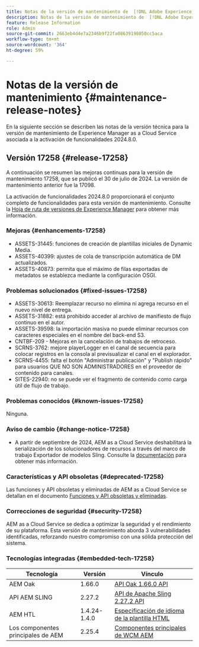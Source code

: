 ```yaml
---
title: Notas de la versión de mantenimiento de  [!DNL Adobe Experience Manager]  as a Cloud Service asociada con la activación de funcionalidades 2024.8.0.
description: Notas de la versión de mantenimiento de  [!DNL Adobe Experience Manager]  as a Cloud Service asociada con la activación de funcionalidades 2024.8.0.
feature: Release Information
role: Admin
source-git-commit: 2663eb4d4e7a2346b9f22fa08639198050cc5aca
workflow-type: tm+mt
source-wordcount: '364'
ht-degree: 59%

---
```


# Notas de la versión de mantenimiento {#maintenance-release-notes}

En la siguiente sección se describen las notas de la versión técnica para la versión de mantenimiento de Experience Manager as a Cloud Service asociada a la activación de funcionalidades 2024.8.0.

## Versión 17258 {#release-17258}

A continuación se resumen las mejoras continuas para la versión de mantenimiento 17258, que se publicó el 30 de julio de 2024. La versión de mantenimiento anterior fue la 17098.

La activación de funcionalidades 2024.8.0 proporcionará el conjunto completo de funcionalidades para esta versión de mantenimiento. Consulte la [Hoja de ruta de versiones de Experience Manager](https://experienceleague.adobe.com/es/docs/experience-manager-release-information/aem-release-updates/update-releases-roadmap) para obtener más información.

### Mejoras {#enhancements-17258}

* ASSETS-31445: funciones de creación de plantillas iniciales de Dynamic Media.
* ASSETS-40399: ajustes de cola de transcripción automática de DM actualizados.
* ASSETS-40873: permita que el máximo de filas exportadas de metadatos se establezca mediante la configuración OSGI.

### Problemas solucionados {#fixed-issues-17258}

* ASSETS-30613: Reemplazar recurso no elimina ni agrega recurso en el nuevo nivel de entrega.
* ASSETS-31882: está prohibido acceder al archivo de manifiesto de flujo continuo en el autor.
* ASSETS-39598: la importación masiva no puede eliminar recursos con caracteres especiales en el nombre del back-end S3.
* CNTBF-209 - Mejoras en la cancelación de trabajos de retroceso.
* SCRNS-3762: mejore playerLogger en el canal de secuencia para colocar registros en la consola al previsualizar el canal en el explorador.
* SCRNS-4455: falta el botón &quot;Administrar publicación&quot; y &quot;Publish rápido&quot; para usuarios QUE NO SON ADMINISTRADORES en el proveedor de contenido para canales.
* SITES-22940: no se puede ver el fragmento de contenido como carga útil de flujo de trabajo.

### Problemas conocidos {#known-issues-17258}

Ninguna.

### Aviso de cambio {#change-notice-17258}

* A partir de septiembre de 2024, AEM as a Cloud Service deshabilitará la serialización de los solucionadores de recursos a través del marco de trabajo Exportador de modelos Sling. Consulte la [documentación](/help/implementing/developing/hybrid/disallow-the-serialization-of-resourceresolvers-via-sling-model-exporter.md) para obtener más información.

### Características y API obsoletas {#deprecated-17258}

Las funciones y API obsoletas y eliminadas de AEM as a Cloud Service se detallan en el documento [Funciones y API obsoletas y eliminadas](/help/release-notes/deprecated-removed-features.md).

### Correcciones de seguridad {#security-17258}

AEM as a Cloud Service se dedica a optimizar la seguridad y el rendimiento de su plataforma. Esta versión de mantenimiento aborda 3 vulnerabilidades identificadas, reforzando nuestro compromiso con una sólida protección del sistema.

### Tecnologías integradas {#embedded-tech-17258}

| Tecnología | Versión | Vínculo |
|---|---|---|
| AEM Oak | 1.66.0 | [API Oak 1.66.0 API](https://www.javadoc.io/doc/org.apache.jackrabbit/oak-api/1.66.0/index.html?lang=es) |
| API AEM SLING | 2.27.2 | [API de Apache Sling 2.27.2 API](https://www.javadoc.io/doc/org.apache.sling/org.apache.sling.api/latest/index.html) |
| AEM HTL | 1.4.24-1.4.0 | [Especificación de idioma de la plantilla HTML](https://github.com/adobe/htl-spec) |
| Los componentes principales de AEM | 2.25.4 | [Componentes principales de WCM AEM](https://github.com/adobe/aem-core-wcm-components) |
